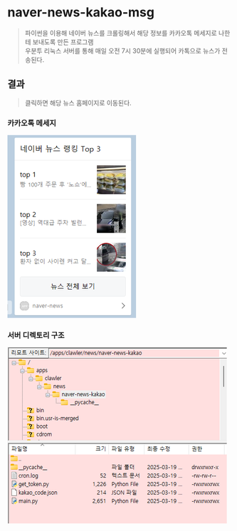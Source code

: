 # naver-news-kakao-msg
> 파이썬을 이용해 네이버 뉴스를 크롤링해서 해당 정보를 카카오톡 메세지로 나한테 보내도록 만든 프로그램 <br>우분투 리눅스 서버를 통해 매일 오전 7시 30분에 실행되어 카톡으로 뉴스가 전송된다.

## 결과
> 클릭하면 해당 뉴스 홈페이지로 이동된다.

### 카카오톡 메세지
![](./image.png)

### 서버 디렉토리 구조
![](./image2.png)